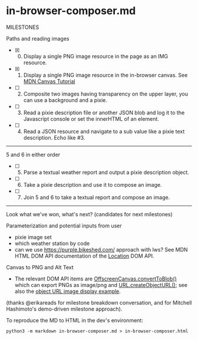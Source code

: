# in-browser-composer.md

MILESTONES

Paths and reading images

- [x] 0. Display a single PNG image resource in the page as an IMG resource.
- [x] 1. Display a single PNG image resource in the in-browser canvas. See [MDN Canvas Tutorial](https://developer.mozilla.org/en-US/docs/Web/API/Canvas_API/Tutorial/Using_images)
- [ ] 2. Composite two images having transparency on the upper layer, you can use a background and a pixie.
- [ ] 3. Read a pixie description file or another JSON blob and log it to the Javascript console or set the innerHTML of an element.
- [ ] 4. Read a JSON resource and navigate to a sub value like a pixie text description. Echo like #3.

----

5 and 6 in either order

- [ ] 5. Parse a textual weather report and output a pixie description object.
- [ ] 6. Take a pixie description and use it to compose an image.
- [ ] 7. Join 5 and 6 to take a textual report and compose an image.

----

Look what we've won, what's next? (candidates for next milestones)

Parameterization and potential inputs from user
- pixie image set
- which weather station by code 
- can we use https://purple.bikeshed.com/ approach with lws? See MDN HTML DOM API documentation of the [Location](https://developer.mozilla.org/en-US/docs/Web/API/Location) DOM API.

Canvas to PNG and Alt Text
- The relevant DOM API items are [OffscreenCanvas.convertToBlob()](https://developer.mozilla.org/en-US/docs/Web/API/OffscreenCanvas/convertToBlob) which can export PNGs as image/png and [URL.createObjectURL()](https://developer.mozilla.org/en-US/docs/Web/API/URL/createObjectURL_static); see also the [object URL image display example](https://developer.mozilla.org/en-US/docs/Web/API/File_API/Using_files_from_web_applications#example_using_object_urls_to_display_images).

(thanks @erikareads for milestone breakdown conversation, and for Mitchell Hashimoto's demo-driven milestone approach).

To reproduce the MD to HTML in the dev's environment:
```
python3 -m markdown in-browser-composer.md > in-browser-composer.html
```

